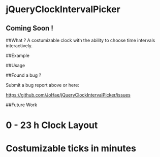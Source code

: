 # jQueryClockIntervalPicker

## Coming Soon !

##What ?
A costumizable clock with the ability to choose time intervals interactively.

##Example

##Usage

##Found a bug ? 

Submit a bug report above or here: 

<https://github.com/JoHae/jQueryClockIntervalPicker/issues>

##Future Work

# 0 - 23 h Clock Layout
# Costumizable ticks in minutes
